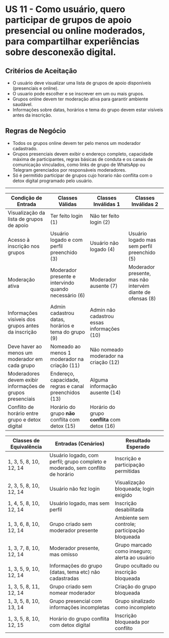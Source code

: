 # US 11 - Como usuário, quero participar de grupos de apoio presencial ou online moderados, para compartilhar experiências sobre desconexão digital.

## Critérios de Aceitação

- O usuário deve visualizar uma lista de grupos de apoio disponíveis (presenciais e online).
- O usuario pode escolher e se inscrever em um ou mais grupos.
- Grupos online devem ter moderação ativa para garantir ambiente saudável.
- Informações sobre datas, horários e tema do grupo devem estar visíveis antes da inscrição.

## Regras de Negócio

- Todos os grupos online devem ter pelo menos um moderador cadastrado.
- Grupos presenciais devem exibir o endereço completo, capacidade máxima de participantes, regras básicas de conduta e os canais de comunicação vinculados, como links de grupo de WhatsApp ou Telegram gerenciados por responsáveis moderadores.
- Só é permitido participar de grupos cujo horario não conflita com o detox digital programado pelo usuário.

---


| Condição de Entrada                                        | Classes Válidas                                       | Classes Inválidas 1                          | Classes Inválidas 2                                        |
| ---------------------------------------------------------- | ----------------------------------------------------- | -------------------------------------------- | ---------------------------------------------------------- |
| Visualização da lista de grupos de apoio                   | Ter feito login (1)                                   | Não ter feito login (2)                      |                                                            |
| Acesso à inscrição nos grupos                              | Usuário logado e com perfil preenchido (3)            | Usuário não logado (4)                       | Usuário logado mas sem perfil preenchido (5)               |
| Moderação ativa                                            | Moderador presente e intervindo quando necessário (6) | Moderador ausente (7)                        | Moderador presente, mas não intervém diante de ofensas (8) |
| Informações visíveis dos grupos antes da inscrição         | Admin cadastrou datas, horários e tema do grupo (9)   | Admin não cadastrou essas informações (10)   |                                                            |
| Deve haver ao menos um moderador em cada grupo             | Nomeado ao menos 1 moderador na criação (11)          | Não nomeado moderador na criação (12)        |                                                            |
| Moderadores devem exibir informações de grupos presenciais | Endereço, capacidade, regras e canal preenchidos (13) | Alguma informação ausente (14)               |                                                            |
| Conflito de horário entre grupo e detox digital            | Horário do grupo **não** conflita com detox (15)      | Horário do grupo **conflita** com detox (16) |                                                            |


| Classes de Equivalência | Entradas (Cenários)                                                            | Resultado Esperado                             |
| ----------------------- | ------------------------------------------------------------------------------ | ---------------------------------------------- |
| 1, 3, 5, 8, 10, 12, 14  | Usuário logado, com perfil; grupo completo e moderado, sem conflito de horário | Inscrição e participação permitidas            |
| 2, 3, 5, 8, 10, 12, 14  | Usuário não fez login                                                          | Visualização bloqueada; login exigido          |
| 1, 4, 5, 8, 10, 12, 14  | Usuário logado, mas sem perfil                                                 | Inscrição desabilitada                         |
| 1, 3, 6, 8, 10, 12, 14  | Grupo criado sem moderador presente                                            | Ambiente sem controle; participação bloqueada  |
| 1, 3, 7, 8, 10, 12, 14  | Moderador presente, mas omisso                                                 | Grupo marcado como inseguro; alerta ao usuário |
| 1, 3, 5, 9, 10, 12, 14  | Informações do grupo (datas, tema etc) não cadastradas                         | Grupo ocultado ou inscrição bloqueada          |
| 1, 3, 5, 8, 11, 12, 14  | Grupo criado sem nomear moderador                                              | Criação do grupo bloqueada                     |
| 1, 3, 5, 8, 10, 13, 14  | Grupo presencial com informações incompletas                                   | Grupo sinalizado como incompleto               |
| 1, 3, 5, 8, 10, 12, 15  | Horário do grupo conflita com detox digital                                    | Inscrição bloqueada por conflito               |
 
